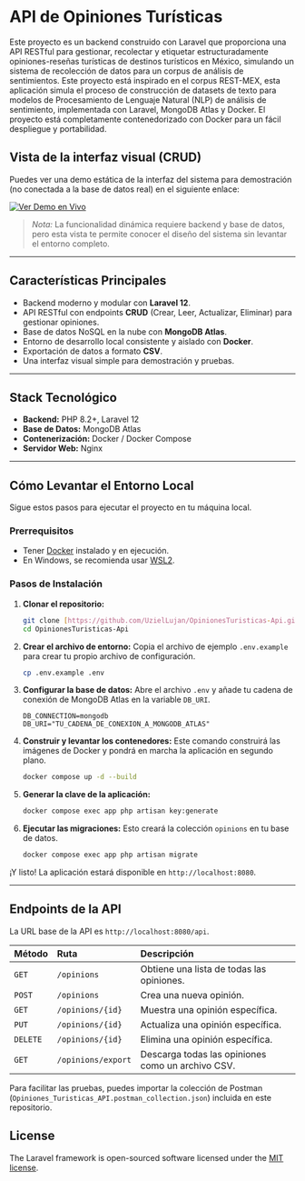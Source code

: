 # API de Opiniones Turísticas

Este proyecto es un backend construido con Laravel que proporciona una API RESTful para gestionar, recolectar y etiquetar estructuradamente opiniones-reseñas turísticas de destinos turísticos en México, simulando un sistema de recolección de datos para un corpus de análisis de sentimientos.
Este proyecto está inspirado en el corpus REST-MEX, esta aplicación simula el proceso de construcción de datasets de texto para modelos de Procesamiento de Lenguaje Natural (NLP) de análisis de sentimiento, implementada con Laravel, MongoDB Atlas y Docker.
El proyecto está completamente contenedorizado con Docker para un fácil despliegue y portabilidad.

## Vista de la interfaz visual (CRUD)

Puedes ver una demo estática de la interfaz del sistema para demostración (no conectada a la base de datos real) en el siguiente enlace:

[![Ver Demo en Vivo](https://img.shields.io/badge/Ver_Demo-Live-brightgreen?style=for-the-badge&logo=github)](https://uziellujan.github.io/OpinionesTuristicas-Api/)

> *Nota:* La funcionalidad dinámica requiere backend y base de datos, pero esta vista te permite conocer el diseño del sistema sin levantar el entorno completo.
---

## Características Principales

-   Backend moderno y modular con **Laravel 12**.
-   API RESTful con endpoints **CRUD** (Crear, Leer, Actualizar, Eliminar) para gestionar opiniones.
-   Base de datos NoSQL en la nube con **MongoDB Atlas**.
-   Entorno de desarrollo local consistente y aislado con **Docker**.
-   Exportación de datos a formato **CSV**.
-   Una interfaz visual simple para demostración y pruebas.

---

## Stack Tecnológico

-   **Backend:** PHP 8.2+, Laravel 12
-   **Base de Datos:** MongoDB Atlas
-   **Contenerización:** Docker / Docker Compose
-   **Servidor Web:** Nginx

---

## Cómo Levantar el Entorno Local

Sigue estos pasos para ejecutar el proyecto en tu máquina local.

### Prerrequisitos

-   Tener [Docker](https://www.docker.com/products/docker-desktop/) instalado y en ejecución.
-   En Windows, se recomienda usar [WSL2](https://learn.microsoft.com/es-es/windows/wsl/install).

### Pasos de Instalación

1.  **Clonar el repositorio:**
    ```bash
    git clone [https://github.com/UzielLujan/OpinionesTuristicas-Api.git](https://github.com/UzielLujan/OpinionesTuristicas-Api.git)
    cd OpinionesTuristicas-Api
    ```

2.  **Crear el archivo de entorno:**
    Copia el archivo de ejemplo `.env.example` para crear tu propio archivo de configuración.
    ```bash
    cp .env.example .env
    ```

3.  **Configurar la base de datos:**
    Abre el archivo `.env` y añade tu cadena de conexión de MongoDB Atlas en la variable `DB_URI`.
    ```
    DB_CONNECTION=mongodb
    DB_URI="TU_CADENA_DE_CONEXION_A_MONGODB_ATLAS"
    ```

4.  **Construir y levantar los contenedores:**
    Este comando construirá las imágenes de Docker y pondrá en marcha la aplicación en segundo plano.
    ```bash
    docker compose up -d --build
    ```

5.  **Generar la clave de la aplicación:**
    ```bash
    docker compose exec app php artisan key:generate
    ```

6.  **Ejecutar las migraciones:**
    Esto creará la colección `opinions` en tu base de datos.
    ```bash
    docker compose exec app php artisan migrate
    ```

¡Y listo! La aplicación estará disponible en `http://localhost:8080`.

---

## Endpoints de la API

La URL base de la API es `http://localhost:8080/api`.

| Método | Ruta                     | Descripción                               |
| :----- | :----------------------- | :---------------------------------------- |
| `GET`  | `/opinions`              | Obtiene una lista de todas las opiniones. |
| `POST` | `/opinions`              | Crea una nueva opinión.                   |
| `GET`  | `/opinions/{id}`         | Muestra una opinión específica.           |
| `PUT`  | `/opinions/{id}`         | Actualiza una opinión específica.         |
| `DELETE`| `/opinions/{id}`         | Elimina una opinión específica.           |
| `GET`  | `/opinions/export`       | Descarga todas las opiniones como un archivo CSV. |

Para facilitar las pruebas, puedes importar la colección de Postman (`Opiniones_Turisticas_API.postman_collection.json`) incluida en este repositorio.

## License

The Laravel framework is open-sourced software licensed under the [MIT license](https://opensource.org/licenses/MIT).
